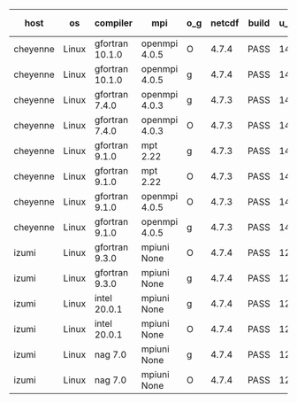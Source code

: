 

| host     | os       | compiler                              | mpi                      | o_g        | netcdf        | build       | u_pass          | u_fail          | s_pass            | s_fail            | e_pass             | e_fail             | nuopc_pass       | nuopc_fail       | artifacts link          |
|----------|----------|---------------------------------------|--------------------------|------------|---------------|-------------|-----------------|-----------------|-------------------|-------------------|--------------------|--------------------|------------------|------------------|-------------------------|
| cheyenne | Linux | gfortran 10.1.0 | openmpi 4.0.5  | O | 4.7.4  | PASS | 14059 | 0 | 49 | 0 | 81 | 0 | 53 | 0 | <a href="https://github.com/esmf-org/esmf-test-artifacts/tree/abc4396628e4a62808bbb83b25d1aa046322b591/feature_impure_elemental_relations/gfortran/10.1.0/O/openmpi/4.0.5" target="_blank">abc4396</a> | 
| cheyenne | Linux | gfortran 10.1.0 | openmpi 4.0.5  | g | 4.7.4  | PASS | 14059 | 0 | 49 | 0 | 81 | 0 | 53 | 0 | <a href="https://github.com/esmf-org/esmf-test-artifacts/tree/bd8e011277127db463334a06b672bd302df9b1c4/feature_impure_elemental_relations/gfortran/10.1.0/g/openmpi/4.0.5" target="_blank">bd8e011</a> | 
| cheyenne | Linux | gfortran 7.4.0 | openmpi 4.0.3  | g | 4.7.3  | PASS | 14059 | 0 | 49 | 0 | 81 | 0 | 53 | 0 | <a href="https://github.com/esmf-org/esmf-test-artifacts/tree/a666b31512ed71142bf984aae390dc890a851dd8/feature_impure_elemental_relations/gfortran/7.4.0/g/openmpi/4.0.3" target="_blank">a666b31</a> | 
| cheyenne | Linux | gfortran 7.4.0 | openmpi 4.0.3  | O | 4.7.3  | PASS | 14059 | 0 | 49 | 0 | 81 | 0 | 53 | 0 | <a href="https://github.com/esmf-org/esmf-test-artifacts/tree/d1d4dfece6421cece418c7c311ecd9417af288ef/feature_impure_elemental_relations/gfortran/7.4.0/O/openmpi/4.0.3" target="_blank">d1d4dfe</a> | 
| cheyenne | Linux | gfortran 9.1.0 | mpt 2.22  | g | 4.7.3  | PASS | 14059 | 0 | 49 | 0 | 81 | 0 | 53 | 0 | <a href="https://github.com/esmf-org/esmf-test-artifacts/tree/e939fb1df1db43f3c144e2aac66cd9bfa3e43f8e/feature_impure_elemental_relations/gfortran/9.1.0/g/mpt/2.22" target="_blank">e939fb1</a> | 
| cheyenne | Linux | gfortran 9.1.0 | mpt 2.22  | O | 4.7.3  | PASS | 14059 | 0 | 49 | 0 | 81 | 0 | 53 | 0 | <a href="https://github.com/esmf-org/esmf-test-artifacts/tree/5bc92b575dca7408818544da6b5458c0929818ae/feature_impure_elemental_relations/gfortran/9.1.0/O/mpt/2.22" target="_blank">5bc92b5</a> | 
| cheyenne | Linux | gfortran 9.1.0 | openmpi 4.0.5  | O | 4.7.3  | PASS | 14059 | 0 | 49 | 0 | 81 | 0 | 53 | 0 | <a href="https://github.com/esmf-org/esmf-test-artifacts/tree/db9716edb1779ff5f4d25cfa0d117c1182a11375/feature_impure_elemental_relations/gfortran/9.1.0/O/openmpi/4.0.5" target="_blank">db9716e</a> | 
| cheyenne | Linux | gfortran 9.1.0 | openmpi 4.0.5  | g | 4.7.3  | PASS | 14059 | 0 | 49 | 0 | 81 | 0 | 53 | 0 | <a href="https://github.com/esmf-org/esmf-test-artifacts/tree/3fb23ab152dd6f3f1ec1628fc6e781d8167baeab/feature_impure_elemental_relations/gfortran/9.1.0/g/openmpi/4.0.5" target="_blank">3fb23ab</a> | 
| izumi | Linux | gfortran 9.3.0 | mpiuni None  | O | 4.7.4  | PASS | 12415 | 0 | 8 | 0 | 44 | 0 | None | None | <a href="https://github.com/esmf-org/esmf-test-artifacts/tree/e3f0676837d5095ca82393a3ded7ceb187c08310/feature_impure_elemental_relations/gfortran/9.3.0/O/mpiuni/None" target="_blank">e3f0676</a> | 
| izumi | Linux | gfortran 9.3.0 | mpiuni None  | g | 4.7.4  | PASS | 12415 | 0 | 8 | 0 | 44 | 0 | None | None | <a href="https://github.com/esmf-org/esmf-test-artifacts/tree/3f8c20967237944240f84bdfc407aeba19a7c2ad/feature_impure_elemental_relations/gfortran/9.3.0/g/mpiuni/None" target="_blank">3f8c209</a> | 
| izumi | Linux | intel 20.0.1 | mpiuni None  | g | 4.7.4  | PASS | 12415 | 0 | 8 | 0 | 44 | 0 | None | None | <a href="https://github.com/esmf-org/esmf-test-artifacts/tree/df3631c5c72916a8eb35e4d853f380583807671a/feature_impure_elemental_relations/intel/20.0.1/g/mpiuni/None" target="_blank">df3631c</a> | 
| izumi | Linux | intel 20.0.1 | mpiuni None  | O | 4.7.4  | PASS | 12415 | 0 | 8 | 0 | 44 | 0 | None | None | <a href="https://github.com/esmf-org/esmf-test-artifacts/tree/19c3719ee846d7d3e6e56819cd2f630368235d48/feature_impure_elemental_relations/intel/20.0.1/O/mpiuni/None" target="_blank">19c3719</a> | 
| izumi | Linux | nag 7.0 | mpiuni None  | g | 4.7.4  | PASS | 12415 | 0 | 8 | 0 | 44 | 0 | None | None | <a href="https://github.com/esmf-org/esmf-test-artifacts/tree/59e1f60e496d29004524e2c9ea281dd2581176af/feature_impure_elemental_relations/nag/7.0/g/mpiuni/None" target="_blank">59e1f60</a> | 
| izumi | Linux | nag 7.0 | mpiuni None  | O | 4.7.4  | PASS | 12415 | 0 | 8 | 0 | 44 | 0 | None | None | <a href="https://github.com/esmf-org/esmf-test-artifacts/tree/fabb2effb879a7152031d520d22e712c2bc78acd/feature_impure_elemental_relations/nag/7.0/O/mpiuni/None" target="_blank">fabb2ef</a> | 
